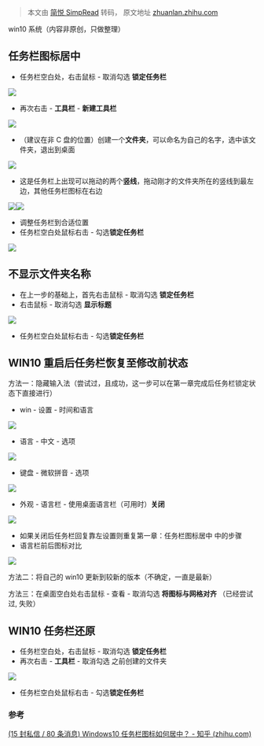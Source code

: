 > 本文由 [简悦 SimpRead](http://ksria.com/simpread/) 转码， 原文地址 [zhuanlan.zhihu.com](https://zhuanlan.zhihu.com/p/634464229)

win10 系统（内容非原创，只做整理）

任务栏图标居中
-------

*   任务栏空白处，右击鼠标 - 取消勾选 **锁定任务栏**

![](https://pic3.zhimg.com/v2-a42b6a2ab15dda9e95dbe30e0a6c067a_r.jpg)

*   再次右击 - **工具栏** - **新建工具栏**

![](https://pic4.zhimg.com/v2-362f059ad758cbd25b51c1f2885ebdbf_r.jpg)

*   （建议在非 C 盘的位置）创建一个**文件夹**，可以命名为自己的名字，选中该文件夹，退出到桌面

![](https://pic4.zhimg.com/v2-52a4bbc54dba6cc26aeff17045f3206f_r.jpg)

*   这是任务栏上出现可以拖动的两个**竖线**，拖动刚才的文件夹所在的竖线到最左边，其他任务栏图标在右边

![](https://pic1.zhimg.com/v2-0fe10a7d71e8646471bde63d16304f78_r.jpg)![](https://pic4.zhimg.com/v2-d6690f9f9e4c2dd454e7707e4de669bb_r.jpg)

*   调整任务栏到合适位置
*   任务栏空白处鼠标右击 - 勾选**锁定任务栏**

![](https://pic3.zhimg.com/v2-c1461bdcb53acc7152244a767fe97a36_r.jpg)

**不显示文件夹名称**
------------

*   在上一步的基础上，首先右击鼠标 - 取消勾选 **锁定任务栏**
*   右击鼠标 - 取消勾选 **显示标题**

![](https://pic3.zhimg.com/v2-8e6a34b0bd7e74e67f170987e496f0be_b.jpg)

*   任务栏空白处鼠标右击 - 勾选**锁定任务栏**

**WIN10 重启后任务栏恢复至修改前状态**
------------------------

方法一：隐藏输入法（尝试过，且成功，这一步可以在第一章完成后任务栏锁定状态下直接进行）

*   win - 设置 - 时间和语言

![](https://pic2.zhimg.com/v2-e3ebdef8813154b10927cde060b91411_r.jpg)

*   语言 - 中文 - 选项

![](https://pic2.zhimg.com/v2-af4bb28e5e320ab4c7d40546ebd9a9a5_r.jpg)

*   键盘 - 微软拼音 - 选项

![](https://pic2.zhimg.com/v2-027f5018925ae4d6a20c8fc7277dcc35_r.jpg)

*   外观 - 语言栏 - 使用桌面语言栏（可用时）**关闭**

![](https://pic3.zhimg.com/v2-9e4b446eebb2b3354217ed663cf8840e_r.jpg)

*   如果关闭后任务栏回复靠左设置则重复第一章：任务栏图标居中 中的步骤
*   语言栏前后图标对比

![](https://pic3.zhimg.com/v2-b0a5c83ae250b4faea847b67dce593be_b.png)

方法二：将自己的 win10 更新到较新的版本（不确定，一直是最新）

方法三：在桌面空白处右击鼠标 - 查看 - 取消勾选 **将图标与网格对齐** （已经尝试过, 失败）

WIN10 任务栏还原
-----------

*   任务栏空白处，右击鼠标 - 取消勾选 **锁定任务栏**
*   再次右击 - **工具栏** - 取消勾选 之前创建的文件夹

![](https://pic3.zhimg.com/v2-583cd615b24584ed266cfe69d9061bce_r.jpg)

*   任务栏空白处鼠标右击 - 勾选**锁定任务栏**

### **参考**

[(15 封私信 / 80 条消息) Windows10 任务栏图标如何居中？ - 知乎 (zhihu.com)](https://www.zhihu.com/question/351572304/answer/913244452)